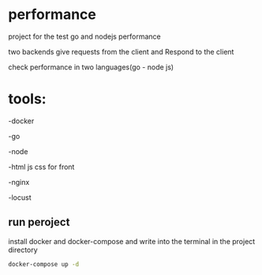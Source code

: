 # performance
project for the test go and nodejs performance

two backends give requests from the client and Respond to the client

check performance in two languages(go - node js) 

# tools:

-docker 

-go

-node

-html js css for front

-nginx

-locust

## run peroject

install docker and docker-compose and write into the terminal in  the project directory

```bash
docker-compose up -d
```
